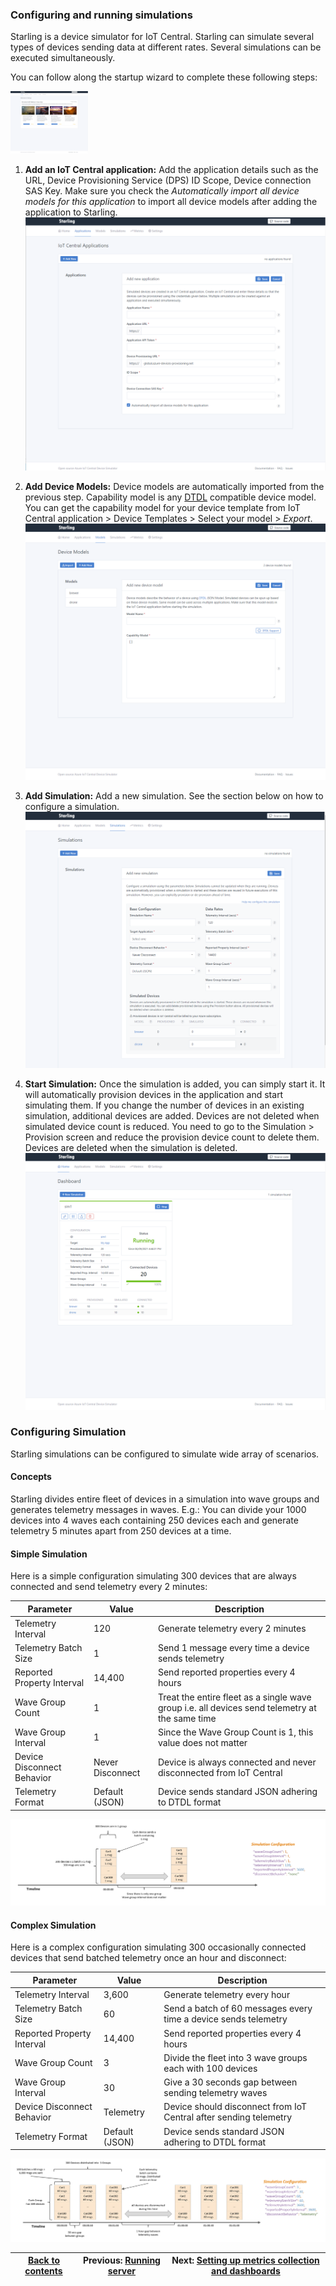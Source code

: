 ### Configuring and running simulations ###

Starling is a device simulator for IoT Central. Starling can simulate several types of devices sending data at
different rates. Several simulations can be executed simultaneously. 

You can follow along the startup wizard to complete these following steps:

<img src="assets/ux-start.png" alt="Startup wizard" height=100 />

1. **Add an IoT Central application:**  Add the application details such as the URL, Device Provisioning Service (DPS) ID Scope,
   Device connection SAS Key. Make sure you check the *Automatically import all device models for this application* to
   import all device models after adding the application to Starling.
   ![picture alt](assets/ux-addapp.png "Add Application")

2. **Add Device Models:** Device models are automatically imported from the previous step. Capability model is any 
   [DTDL](https://github.com/Azure/opendigitaltwins-dtdl/blob/master/DTDL/v2/dtdlv2.md) compatible device model.
   You can get the capability model for your device template from
   IoT Central application >  Device Templates > Select your model > *Export*.
   ![picture alt](assets/ux-addmodel.png "Add Device Model")
3. **Add Simulation:** Add a new simulation. See the section below on how to configure a simulation.
   ![picture alt](assets/ux-addsim.png "Add Simulation")
4. **Start Simulation:** Once the simulation is added, you can simply start it. It will automatically provision devices
   in the application and start simulating them. If you change the number of devices in an existing simulation,
   additional devices are added. Devices are not deleted when simulated device count is reduced.
   You need to go to the Simulation > Provision screen and reduce the provision device count to delete them. Devices
   are deleted when the simulation is deleted.
   ![picture alt](assets/ux-simrunning.png "Simulation Running")

### Configuring Simulation ###
Starling simulations can be configured to simulate wide array of scenarios. 

#### Concepts ####
Starling divides entire fleet of devices in a simulation into wave groups and generates telemetry messages in waves.
E.g.: You can divide your 1000 devices into 4 waves each containing 250 devices each and generate telemetry 5 minutes
apart from 250 devices at a time. 

#### Simple Simulation ####
Here is a simple configuration simulating 300 devices that are always connected and send telemetry every 2 minutes:

Parameter                  | Value            | Description
---------------------------|------------------|------------------------------------------------------------
Telemetry Interval         | 120              | Generate telemetry every 2 minutes
Telemetry Batch Size       | 1                | Send 1 message every time a device sends telemetry
Reported Property Interval | 14,400           | Send reported properties every 4 hours
Wave Group Count           | 1                | Treat the entire fleet as a single wave group i.e. all devices send telemetry at the same time
Wave Group Interval        | 1                | Since the Wave Group Count is 1, this value does not matter
Device Disconnect Behavior | Never Disconnect | Device is always connected and never disconnected from IoT Central
Telemetry Format           | Default (JSON)   | Device sends standard JSON adhering to DTDL format

![picture alt](assets/ux-simconfig-simple.png "Simple Simulation configuration")


#### Complex Simulation ####
Here is a complex configuration simulating 300 occasionally connected devices that send batched telemetry once an hour and disconnect:

Parameter                  | Value            | Description
---------------------------|------------------|------------------------------------------------------------
Telemetry Interval         | 3,600            | Generate telemetry every hour
Telemetry Batch Size       | 60               | Send a batch of 60 messages every time a device sends telemetry
Reported Property Interval | 14,400           | Send reported properties every 4 hours
Wave Group Count           | 3                | Divide the fleet into 3 wave groups each with 100 devices
Wave Group Interval        | 30               | Give a 30 seconds gap between sending telemetry waves 
Device Disconnect Behavior | Telemetry        | Device should disconnect from IoT Central after sending telemetry
Telemetry Format           | Default (JSON)   | Device sends standard JSON adhering to DTDL format

![picture alt](assets/ux-simconfig-complex.png "Complex Simulation configuration")


[Back to contents](../README.md)| Previous: [Running server](running.md) | Next: [Setting up metrics collection and dashboards](metrics.md)
---------------------------------|-------------------------------------------------------|------------------------------------
